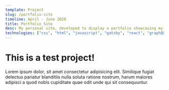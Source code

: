 ```yaml
---
template: Project
slug: /portfolio-site
timeline: April - June 2020
title: Portfolio Site
desc: My personal site, developed to display a portfolio showcasing my projects. 
technologies: ["css", "html", "javascript", "gatsby", "react", "graphQL"]
---
```


# This is a test project!

Lorem ipsum dolor, sit amet consectetur adipisicing elit. Similique fugiat delectus pariatur blanditiis nulla soluta ratione nostrum, harum maiores adipisci a quod nobis cupiditate quae odit unde qui sit consequuntur.
